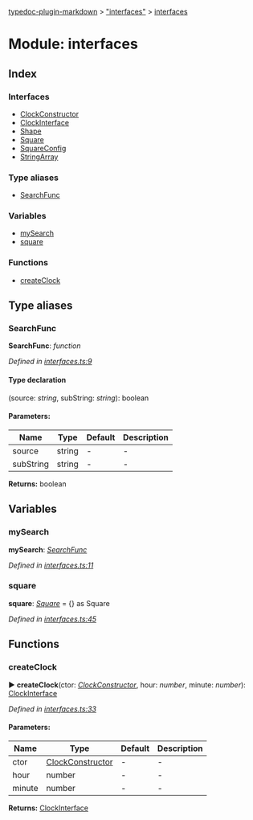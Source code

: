 [typedoc-plugin-markdown](../index.md) > ["interfaces"](../modules/_interfaces_.md) > [interfaces](../modules/_interfaces_.interfaces.md)

# Module: interfaces

## Index

### Interfaces

* [ClockConstructor](../interfaces/_interfaces_.interfaces.clockconstructor.md)
* [ClockInterface](../interfaces/_interfaces_.interfaces.clockinterface.md)
* [Shape](../interfaces/_interfaces_.interfaces.shape.md)
* [Square](../interfaces/_interfaces_.interfaces.square.md)
* [SquareConfig](../interfaces/_interfaces_.interfaces.squareconfig.md)
* [StringArray](../interfaces/_interfaces_.interfaces.stringarray.md)


### Type aliases

* [SearchFunc](_interfaces_.interfaces.md#searchfunc)


### Variables

* [mySearch](_interfaces_.interfaces.md#mysearch)
* [square](_interfaces_.interfaces.md#square-1)


### Functions

* [createClock](_interfaces_.interfaces.md#createclock)



## Type aliases
###  SearchFunc

**SearchFunc**:  *function* 

*Defined in [interfaces.ts:9](https://github.com/tgreyuk/typedoc-plugin-markdown/blob/master/tests/src/interfaces.ts#L9)*


#### Type declaration
(source: *string*, subString: *string*): boolean


#### Parameters:

| Name  | Type                | Default | Description  |
| ------ | ------------------- | ------------ | ------------ |
| source  | string | - | - |
| subString  | string | - | - |





**Returns:** boolean







## Variables
###  mySearch

**mySearch**:  *[SearchFunc](../modules/_interfaces_.interfaces.md#searchfunc)* 

*Defined in [interfaces.ts:11](https://github.com/tgreyuk/typedoc-plugin-markdown/blob/master/tests/src/interfaces.ts#L11)*





###  square

**square**:  *[Square](../interfaces/_interfaces_.interfaces.square.md)*  =  {} as Square

*Defined in [interfaces.ts:45](https://github.com/tgreyuk/typedoc-plugin-markdown/blob/master/tests/src/interfaces.ts#L45)*






## Functions
###  createClock

► **createClock**(ctor: *[ClockConstructor](../interfaces/_interfaces_.interfaces.clockconstructor.md)*, hour: *number*, minute: *number*): [ClockInterface](../interfaces/_interfaces_.interfaces.clockinterface.md)



*Defined in [interfaces.ts:33](https://github.com/tgreyuk/typedoc-plugin-markdown/blob/master/tests/src/interfaces.ts#L33)*


#### Parameters:

| Name  | Type                | Default | Description  |
| ------ | ------------------- | ------------ | ------------ |
| ctor  | [ClockConstructor](../interfaces/_interfaces_.interfaces.clockconstructor.md) | - | - |
| hour  | number | - | - |
| minute  | number | - | - |





**Returns:** [ClockInterface](../interfaces/_interfaces_.interfaces.clockinterface.md)






